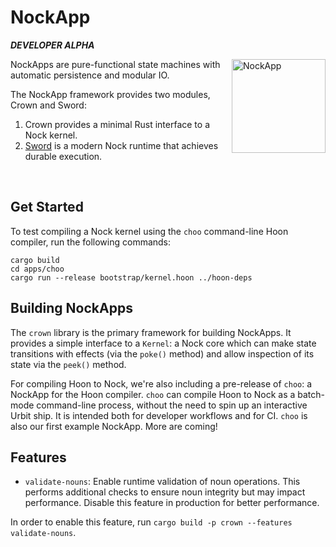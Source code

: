 # NockApp

***DEVELOPER ALPHA***

<img align="right" src="https://zorp.io/img/nockapp.png" height="150px" alt="NockApp">

NockApps are pure-functional state machines with automatic persistence and modular IO.

The NockApp framework provides two modules, Crown and Sword:
1. Crown provides a minimal Rust interface to a Nock kernel.
2. [Sword](https://github.com/zorp-corp/sword) is a modern Nock runtime that achieves durable execution.

<br>

## Get Started

To test compiling a Nock kernel using the `choo` command-line Hoon compiler, run the following commands:

```
cargo build
cd apps/choo
cargo run --release bootstrap/kernel.hoon ../hoon-deps
```

## Building NockApps

The `crown` library is the primary framework for building NockApps. It provides a simple interface to a `Kernel`: a Nock core which can make state transitions with effects (via the `poke()` method) and allow inspection of its state via the `peek()` method.

For compiling Hoon to Nock, we're also including a pre-release of `choo`: a NockApp for the Hoon compiler. `choo` can compile Hoon to Nock as a batch-mode command-line process, without the need to spin up an interactive Urbit ship. It is intended both for developer workflows and for CI. `choo` is also our first example NockApp. More are coming!

## Features

- `validate-nouns`: Enable runtime validation of noun operations. This performs additional checks to ensure noun integrity but may impact performance. Disable this feature in production for better performance.

In order to enable this feature, run `cargo build -p crown --features validate-nouns`.